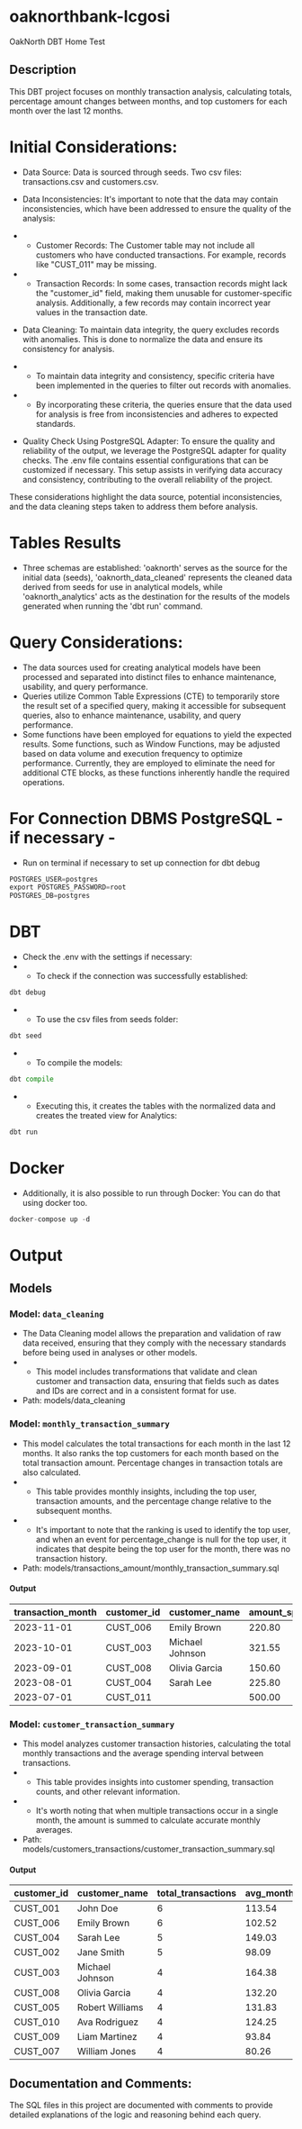 # oaknorthbank-lcgosi
OakNorth DBT Home Test

## Description

This DBT project focuses on monthly transaction analysis, calculating totals, percentage amount changes between months, and top customers for each month over the last 12 months.

# Initial Considerations:

- Data Source: Data is sourced through seeds. Two csv files: transactions.csv and customers.csv.

- Data Inconsistencies: It's important to note that the data may contain inconsistencies, which have been addressed to ensure the quality of the analysis:
- - Customer Records: The Customer table may not include all customers who have conducted transactions. For example, records like "CUST_011" may be missing.
- - Transaction Records: In some cases, transaction records might lack the "customer_id" field, making them unusable for customer-specific analysis. Additionally, a few records may contain incorrect year values in the transaction date. 

- Data Cleaning: To maintain data integrity, the query excludes records with anomalies. This is done to normalize the data and ensure its consistency for analysis.
- - To maintain data integrity and consistency, specific criteria have been implemented in the queries to filter out records with anomalies. 
- - By incorporating these criteria, the queries ensure that the data used for analysis is free from inconsistencies and adheres to expected standards.

- Quality Check Using PostgreSQL Adapter: To ensure the quality and reliability of the output, we leverage the PostgreSQL adapter for quality checks. The .env file contains essential configurations that can be customized if necessary. This setup assists in verifying data accuracy and consistency, contributing to the overall reliability of the project.

These considerations highlight the data source, potential inconsistencies, and the data cleaning steps taken to address them before analysis.

# Tables Results
- Three schemas are established: 'oaknorth' serves as the source for the initial data (seeds), 'oaknorth_data_cleaned' represents the cleaned data derived from seeds for use in analytical models, while 'oaknorth_analytics' acts as the destination for the results of the models generated when running the 'dbt run' command.

# Query Considerations:
- The data sources used for creating analytical models have been processed and separated into distinct files to enhance maintenance, usability, and query performance.
- Queries utilize Common Table Expressions (CTE) to temporarily store the result set of a specified query, making it accessible for subsequent queries, also to enhance maintenance, usability, and query performance.
- Some functions have been employed for equations to yield the expected results. Some functions, such as Window Functions, may be adjusted based on data volume and execution frequency to optimize performance. Currently, they are employed to eliminate the need for additional CTE blocks, as these functions inherently handle the required operations.

# For Connection DBMS PostgreSQL - if necessary -
- Run on terminal if necessary to set up connection for dbt debug
```python
POSTGRES_USER=postgres
export POSTGRES_PASSWORD=root
POSTGRES_DB=postgres 
```

# DBT
- Check the .env with the settings if necessary:
- - To check if the connection was successfully established:
```python
dbt debug
```

- - To use the csv files from seeds folder:
```python
dbt seed
```

- - To compile the models:
```python
dbt compile
```
- - Executing this, it creates the tables with the normalized data and creates the treated view for Analytics:
```python
dbt run
```


# Docker
- Additionally, it is also possible to run through Docker:
You can do that using docker too.
```python
docker-compose up -d
```


# Output
## Models

### Model: `data_cleaning`
- The Data Cleaning model allows the preparation and validation of raw data received, ensuring that they comply with the necessary standards before being used in analyses or other models.
- - This model includes transformations that validate and clean customer and transaction data, ensuring that fields such as dates and IDs are correct and in a consistent format for use.
- Path: models/data_cleaning

### Model: `monthly_transaction_summary`
- This model calculates the total transactions for each month in the last 12 months. It also ranks the top customers for each month based on the total transaction amount. Percentage changes in transaction totals are also calculated.
- - This table provides monthly insights, including the top user, transaction amounts, and the percentage change relative to the subsequent months. 
- - It's important to note that the ranking is used to identify the top user, and when an event for percentage_change is null for the top user, it indicates that despite being the top user for the month, there was no transaction history.
- Path: models/transactions_amount/monthly_transaction_summary.sql

#### Output
| transaction_month | customer_id | customer_name    | amount_spending_top_ranked_customer | amount_spending_all_customers | monthly_percent_diff_spending_top_and_all_customers |
|------------------ |------------ |------------------ |---------------------------------- |----------------------------- |---------------------------------------------------- |
| 2023-11-01        | CUST_006    | Emily Brown      | 220.80                           | 426.10                      | -0.58                                              |
| 2023-10-01        | CUST_003    | Michael Johnson  | 321.55                           | 1013.90                     | 0.34                                               |
| 2023-09-01        | CUST_008    | Olivia Garcia    | 150.60                           | 758.95                      | -0.26                                              |
| 2023-08-01        | CUST_004    | Sarah Lee        | 225.80                           | 1029.35                     | -0.43                                              |
| 2023-07-01        | CUST_011    |                  | 500.00                           | 1819.10                     |                                                    |


### Model: `customer_transaction_summary`
- This model analyzes customer transaction histories, calculating the total monthly transactions and the average spending interval between transactions.
- - This table provides insights into customer spending, transaction counts, and other relevant information. 
- - It's worth noting that when multiple transactions occur in a single month, the amount is summed to calculate accurate monthly averages.
- Path: models/customers_transactions/customer_transaction_summary.sql

#### Output
| customer_id | customer_name     | total_transactions | avg_monthly_amount_spending | avg_days_interval_transactions |
|------------ |------------------- |------------------- |--------------------------- |------------------------------ |
| CUST_001    | John Doe          | 6                 | 113.54                    | 23.60                        |
| CUST_006    | Emily Brown       | 6                 | 102.52                    | 26.20                        |
| CUST_004    | Sarah Lee         | 5                 | 149.03                    | 32.75                        |
| CUST_002    | Jane Smith        | 5                 | 98.09                     | 25.75                        |
| CUST_003    | Michael Johnson   | 4                 | 164.38                    | 26.33                        |
| CUST_008    | Olivia Garcia     | 4                 | 132.20                    | 36.00                        |
| CUST_005    | Robert Williams   | 4                 | 131.83                    | 33.33                        |
| CUST_010    | Ava Rodriguez     | 4                 | 124.25                    | 26.00                        |
| CUST_009    | Liam Martinez     | 4                 | 93.84                     | 27.00                        |
| CUST_007    | William Jones     | 4                 | 80.26                     | 34.00                        |

## Documentation and Comments:
The SQL files in this project are documented with comments to provide detailed explanations of the logic and reasoning behind each query.
